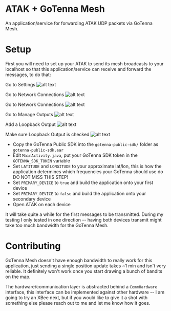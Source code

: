 # ATAK + GoTenna Mesh

An application/service for forwarding ATAK UDP packets via GoTenna Mesh.

# Setup

First you will need to set up your ATAK to send its mesh broadcasts to your localhost so that this application/service can receive and forward the messages, to do that:

Go to Settings
![alt text](https://github.com/paulmandal/atak-forwarder/raw/master/screenshots/instructions-step-0.png "Go to Settings")

Go to Network Connections
![alt text](https://github.com/paulmandal/atak-forwarder/raw/master/screenshots/instructions-step-1.png "Go to Network Connections")

Go to Network Connections
![alt text](https://github.com/paulmandal/atak-forwarder/raw/master/screenshots/instructions-step-2.png "Go to Network Connections")

Go to Manage Outputs
![alt text](https://github.com/paulmandal/atak-forwarder/raw/master/screenshots/instructions-step-3.png "Go to Manage Outputs")

Add a Loopback Output
![alt text](https://github.com/paulmandal/atak-forwarder/raw/master/screenshots/instructions-step-4.png "Add a Loopback Output")

Make sure Loopback Output is checked
![alt text](https://github.com/paulmandal/atak-forwarder/raw/master/screenshots/instructions-step-5.png "Make sure Loopback Output is checked")

* Copy the GoTenna Public SDK into the `gotenna-public-sdk/` folder as `gotenna-public-sdk.aar`
* Edit `MainActivity.java`, put your GoTenna SDK token in the `GOTENNA_SDK_TOKEN` variable
* Set `LATITUDE` and `LONGITUDE` to your approximate lat/lon, this is how the application determines which frequencies your GoTenna should use do DO NOT MISS THIS STEP!
* Set `PRIMARY_DEVICE` to `true` and build the application onto your first device
* Set `PRIMARY_DEVICE` to `false` and build the application onto your secondary device
* Open ATAK on each device

It will take quite a while for the first messages to be transmitted. During my testing I only tested in one direction -- having both devices transmit might take too much bandwidth for the GoTenna Mesh.

# Contributing

GoTenna Mesh doesn't have enough bandwidth to really work for this application, just sending a single position update takes ~1 min and isn't very reliable. It definitely won't work once you start drawing a bunch of bandits on the map.

The hardware/communication layer is abstracted behind a `CommHardware` interface, this interface can be implemented against other hardware -- I am going to try an XBee next, but if you would like to give it a shot with something else please reach out to me and let me know how it goes.


